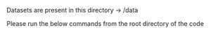 
Datasets are present in this directory -> /data

Please run the below commands from the root directory of the code

